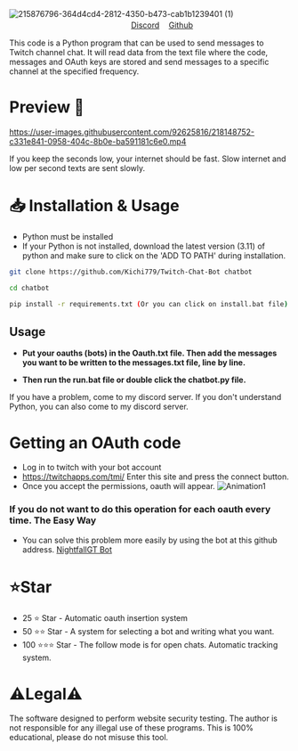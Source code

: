 ![215876796-364d4cd4-2812-4350-b473-cab1b1239401 (1)](https://user-images.githubusercontent.com/92625816/218176103-be535108-a89b-40df-98b4-566e05fae04c.png)
ㅤㅤㅤㅤㅤㅤㅤㅤㅤㅤㅤㅤㅤㅤㅤㅤㅤㅤㅤㅤㅤㅤㅤㅤ[Discord](https://discord.gg/aVk4JUFukk)
ㅤ[Github](https://github.com/Kichi779)

This code is a Python program that can be used to send messages to Twitch channel chat. It will read data from the text file where the code, messages and OAuth keys are stored and send messages to a specific channel at the specified frequency.

# Preview 💬
https://user-images.githubusercontent.com/92625816/218148752-c331e841-0958-404c-8b0e-ba591181c6e0.mp4

If you keep the seconds low, your internet should be fast. Slow internet and low per second texts are sent slowly.

# 📥 Installation & Usage
- Python must be installed
- If your Python is not installed, download the latest version (3.11) of python and make sure to click on the 'ADD TO PATH' during installation.
```sh
git clone https://github.com/Kichi779/Twitch-Chat-Bot chatbot

cd chatbot

pip install -r requirements.txt (Or you can click on install.bat file)
```
## Usage

- **Put your oauths (bots) in the Oauth.txt file. Then add the messages you want to be written to the messages.txt file, line by line.**

- **Then run the run.bat file or double click the chatbot.py file.**

If you have a problem, come to my discord server. If you don't understand Python, you can also come to my discord server.

# Getting an OAuth code

- Log in to twitch with your bot account
- https://twitchapps.com/tmi/ Enter this site and press the connect button.
- Once you accept the permissions, oauth will appear.
![Animation1](https://user-images.githubusercontent.com/92625816/218175817-65772671-6d5f-4077-b9b4-bf6c17c6986b.gif)

### If you do not want to do this operation for each oauth every time. The Easy Way
- You can solve this problem more easily by using the bot at this github address.
 [NightfallGT Bot](https://github.com/NightfallGT/Twitch-Follow-Bot)
 
 
 # ⭐Star
- 25 ⭐ Star - Automatic oauth insertion system 
- 50 ⭐⭐ Star - A system for selecting a bot and writing what you want.
- 100 ⭐⭐⭐ Star - The follow mode is for open chats. Automatic tracking system.

# ⚠️Legal⚠️

The software designed to perform website security testing. The author is not responsible for any illegal use of these programs. This is 100% educational, please do not misuse this tool. 

